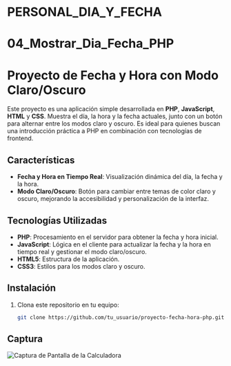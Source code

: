 # PERSONAL_DIA_Y_FECHA
# 04_Mostrar_Dia_Fecha_PHP

# Proyecto de Fecha y Hora con Modo Claro/Oscuro

Este proyecto es una aplicación simple desarrollada en **PHP**, **JavaScript**, **HTML** y **CSS**. Muestra el día, la hora y la fecha actuales, junto con un botón para alternar entre los modos claro y oscuro. Es ideal para quienes buscan una introducción práctica a PHP en combinación con tecnologías de frontend.

## Características

- **Fecha y Hora en Tiempo Real**: Visualización dinámica del día, la fecha y la hora.
- **Modo Claro/Oscuro**: Botón para cambiar entre temas de color claro y oscuro, mejorando la accesibilidad y personalización de la interfaz.
  
## Tecnologías Utilizadas

- **PHP**: Procesamiento en el servidor para obtener la fecha y hora inicial.
- **JavaScript**: Lógica en el cliente para actualizar la fecha y la hora en tiempo real y gestionar el modo claro/oscuro.
- **HTML5**: Estructura de la aplicación.
- **CSS3**: Estilos para los modos claro y oscuro.

## Instalación

1. Clona este repositorio en tu equipo:
   ```bash
   git clone https://github.com/tu_usuario/proyecto-fecha-hora-php.git

## Captura
![Captura de Pantalla de la Calculadora](imagenes/fecha.png)

